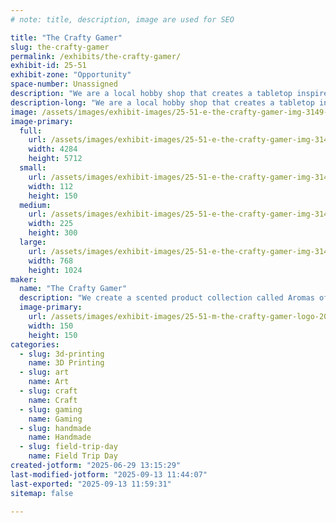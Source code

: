 ```yaml
---
# note: title, description, image are used for SEO

title: "The Crafty Gamer"
slug: the-crafty-gamer
permalink: /exhibits/the-crafty-gamer/
exhibit-id: 25-51
exhibit-zone: "Opportunity"
space-number: Unassigned
description: "We are a local hobby shop that creates a tabletop inspired scent line called Aromas of Adventure."
description-long: "We are a local hobby shop that creates a tabletop inspired scent line called Aromas of Adventure. We offer family friendly Pokemon nights, candle making classes, camps and various other activities."
image: /assets/images/exhibit-images/25-51-e-the-crafty-gamer-img-3149-225x300.jpeg
image-primary: 
  full:
    url: /assets/images/exhibit-images/25-51-e-the-crafty-gamer-img-3149-full.jpeg
    width: 4284
    height: 5712
  small:
    url: /assets/images/exhibit-images/25-51-e-the-crafty-gamer-img-3149-112x150.jpeg
    width: 112
    height: 150
  medium:
    url: /assets/images/exhibit-images/25-51-e-the-crafty-gamer-img-3149-225x300.jpeg
    width: 225
    height: 300
  large:
    url: /assets/images/exhibit-images/25-51-e-the-crafty-gamer-img-3149-768x1024.jpeg
    width: 768
    height: 1024
maker: 
  name: "The Crafty Gamer"
  description: "We create a scented product collection called Aromas of Adventure to enhance tabletop experiences."
  image-primary:
    url: /assets/images/exhibit-images/25-51-m-the-crafty-gamer-logo-2025-150x150.jpg
    width: 150
    height: 150
categories: 
  - slug: 3d-printing
    name: 3D Printing
  - slug: art
    name: Art
  - slug: craft
    name: Craft
  - slug: gaming
    name: Gaming
  - slug: handmade
    name: Handmade
  - slug: field-trip-day
    name: Field Trip Day
created-jotform: "2025-06-29 13:15:29"
last-modified-jotform: "2025-09-13 11:44:07"
last-exported: "2025-09-13 11:59:31"
sitemap: false

---
```

